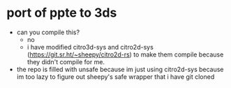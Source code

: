 # port of ppte to 3ds
- can you compile this?
    - no
    - i have modified citro3d-sys and citro2d-sys (https://git.sr.ht/~sheepy/citro2d-rs) to make them compile because they didn't compile for me.
- the repo is filled with unsafe because im just using citro2d-sys because im too lazy to figure out sheepy's safe wrapper that i have git cloned
